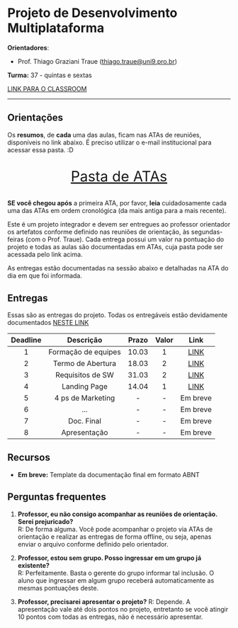 # Projeto de Desenvolvimento Multiplataforma

**Orientadores**:

- Prof. Thiago Graziani Traue (thiago.traue@uni9.pro.br)

**Turma:** 37 - quintas e sextas

[LINK PARA O CLASSROOM](https://classroom.google.com/c/NDY1OTg1NjM2MzA5?cjc=d2vstlr)

***

## Orientações

Os **resumos**, de **cada** uma das aulas, ficam nas ATAs de reuniões, disponíveis no link abaixo. É preciso utilizar o e-mail institucional para acessar essa pasta. :D

<p style="font-size:2.3em;text-align:center">
    <a href="https://drive.google.com/drive/folders/1IYdzAu92b1gzsiWgCX8VLQhvTy3y9BJI?usp=sharing" target="_blank">Pasta de ATAs</a>
</p>

**SE você chegou após** a primeira ATA, por favor, **leia** cuidadosamente cada uma das ATAs em ordem cronológica (da mais antiga para a mais recente).

Este é um projeto integrador e devem ser entregues ao professor orientador os artefatos conforme definido nas reuniões de orientação, às segundas-feiras (com o Prof. Traue). Cada entrega possui um valor na pontuação do projeto e todas as aulas são documentadas em ATAs, cuja pasta pode ser acessada pelo link acima. 

As entregas estão documentadas na sessão abaixo e detalhadas na ATA do dia em que foi informada.

## Entregas

Essas são as entregas do projeto. Todas os entregáveis estão devidamente documentados [NESTE LINK](https://docs.google.com/document/d/1dc79SsTdSJA96zLv2AGjSxKHNA1q-apIuf99VGozquQ/)

| Deadline |      Descrição      | Prazo | Valor | Link                                                                                                    |
|:--------:|:-------------------:|:-----:|:-----:|:-------------------------------------------------------------------------------------------------------:|
|    1     | Formação de equipes | 10.03 |   1   |[LINK](https://docs.google.com/document/d/1dc79SsTdSJA96zLv2AGjSxKHNA1q-apIuf99VGozquQ/edit?usp=sharing) |
|    2     | Termo de Abertura   | 18.03 |   2   |[LINK](https://docs.google.com/document/d/1bVKxDoeMW9gzSc_HWvOoZIImoiMj1byW5lpGKymLKDw/edit?usp=sharing) |
|    3     | Requisitos de SW    | 31.03 |   2   |[LINK](https://docs.google.com/document/d/1_2WXuHPdK7X97nQrUh8-_Mfv-cTIEJ18cFx00K3Rars/edit?usp=sharing) |
|    4     | Landing Page        | 14.04 |   1   |[LINK](https://docs.google.com/document/d/1j-EbWpQThV-ONuAQ0ejLWDIB0vhk_dqHlD9RF_x16N4/edit?usp=sharing) |
|    5     | 4 ps de Marketing   |   -   |   -   |Em breve |
|    6     | ...                 |   -   |   -   |Em breve |
|    7     | Doc. Final          |   -   |   -   |Em breve |
|    8     | Apresentação        |   -   |   -   |Em breve |

## Recursos

- **Em breve:** Template da documentação final em formato ABNT

## Perguntas frequentes

1. **Professor, eu não consigo acompanhar as reuniões de orientação. Serei prejuricado?**    
    R: De forma alguma. Você pode acompanhar o projeto via ATAs de orientação e realizar as entregas de forma offline, ou seja, apenas enviar o arquivo conforme definido pelo orientador.

2. **Professor, estou sem grupo. Posso ingressar em um grupo já existente?**    
    R: Perfeitamente. Basta o gerente do grupo informar tal inclusão. O aluno que ingressar em algum grupo receberá automaticamente as mesmas pontuações deste.

3. **Professor, precisarei apresentar o projeto?**
    R: Depende. A apresentação vale até dois pontos no projeto, entretanto se você atingir 10 pontos com todas as entregas, não é necessário apresentar.    
